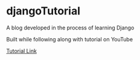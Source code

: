 # djangoTutorial
A blog developed in the process of learning Django

Built while following along with tutorial on YouTube

[Tutorial Link](https://youtu.be/UmljXZIypDc)
